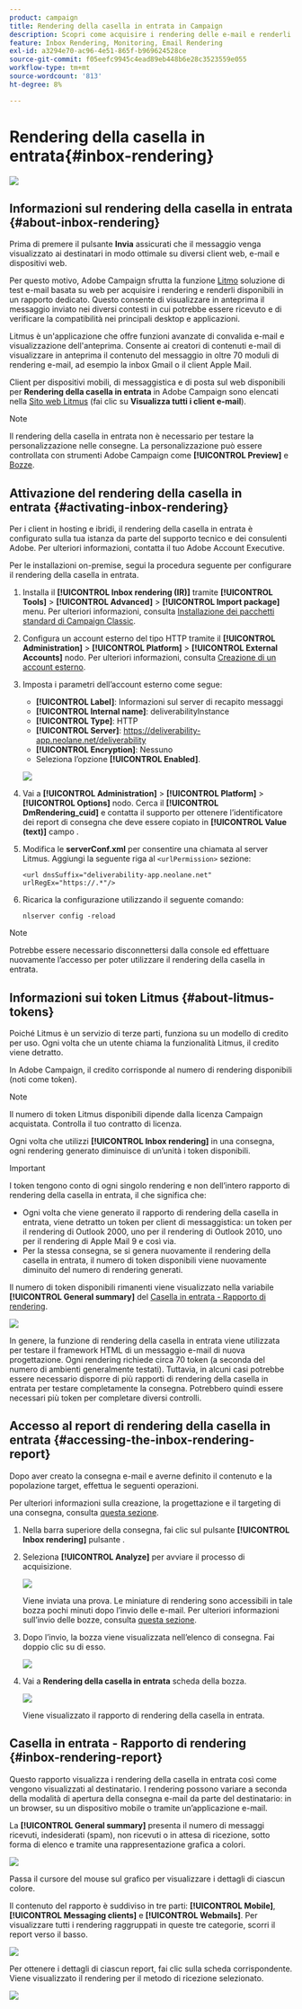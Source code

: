 ```yaml
---
product: campaign
title: Rendering della casella in entrata in Campaign
description: Scopri come acquisire i rendering delle e-mail e renderli disponibili in un rapporto dedicato
feature: Inbox Rendering, Monitoring, Email Rendering
exl-id: a3294e70-ac96-4e51-865f-b969624528ce
source-git-commit: f05eefc9945c4ead89eb448b6e28c3523559e055
workflow-type: tm+mt
source-wordcount: '813'
ht-degree: 8%

---
```


# Rendering della casella in entrata{#inbox-rendering}

![](../../assets/common.svg)

## Informazioni sul rendering della casella in entrata {#about-inbox-rendering}

Prima di premere il pulsante **Invia** assicurati che il messaggio venga visualizzato ai destinatari in modo ottimale su diversi client web, e-mail e dispositivi web.

Per questo motivo, Adobe Campaign sfrutta la funzione [Litmo](https://litmus.com/email-testing) soluzione di test e-mail basata su web per acquisire i rendering e renderli disponibili in un rapporto dedicato. Questo consente di visualizzare in anteprima il messaggio inviato nei diversi contesti in cui potrebbe essere ricevuto e di verificare la compatibilità nei principali desktop e applicazioni.

Litmus è un&#39;applicazione che offre funzioni avanzate di convalida e-mail e visualizzazione dell&#39;anteprima. Consente ai creatori di contenuti e-mail di visualizzare in anteprima il contenuto del messaggio in oltre 70 moduli di rendering e-mail, ad esempio la inbox Gmail o il client Apple Mail.

Client per dispositivi mobili, di messaggistica e di posta sul web disponibili per **Rendering della casella in entrata** in Adobe Campaign sono elencati nella [Sito web Litmus](https://litmus.com/email-testing) (fai clic su **Visualizza tutti i client e-mail**).

>[!NOTE]
>
>Il rendering della casella in entrata non è necessario per testare la personalizzazione nelle consegne. La personalizzazione può essere controllata con strumenti Adobe Campaign come **[!UICONTROL Preview]** e [Bozze](steps-validating-the-delivery.md#sending-a-proof).

## Attivazione del rendering della casella in entrata {#activating-inbox-rendering}

Per i client in hosting e ibridi, il rendering della casella in entrata è configurato sulla tua istanza da parte del supporto tecnico e dei consulenti Adobe. Per ulteriori informazioni, contatta il tuo Adobe Account Executive.

Per le installazioni on-premise, segui la procedura seguente per configurare il rendering della casella in entrata.

1. Installa il **[!UICONTROL Inbox rendering (IR)]** tramite **[!UICONTROL Tools]** > **[!UICONTROL Advanced]** > **[!UICONTROL Import package]** menu. Per ulteriori informazioni, consulta [Installazione dei pacchetti standard di Campaign Classic](../../installation/using/installing-campaign-standard-packages.md).
1. Configura un account esterno del tipo HTTP tramite il **[!UICONTROL Administration]** > **[!UICONTROL Platform]** > **[!UICONTROL External Accounts]** nodo. Per ulteriori informazioni, consulta [Creazione di un account esterno](../../installation/using/external-accounts.md#creating-an-external-account).
1. Imposta i parametri dell’account esterno come segue:
   * **[!UICONTROL Label]**: Informazioni sul server di recapito messaggi
   * **[!UICONTROL Internal name]**: deliverabilityInstance
   * **[!UICONTROL Type]**: HTTP
   * **[!UICONTROL Server]**: https://deliverability-app.neolane.net/deliverability
   * **[!UICONTROL Encryption]**: Nessuno
   * Seleziona l’opzione **[!UICONTROL Enabled]**.

   ![](assets/s_tn_inbox_rendering_external-account.png)

1. Vai a **[!UICONTROL Administration]** > **[!UICONTROL Platform]** > **[!UICONTROL Options]** nodo. Cerca il **[!UICONTROL DmRendering_cuid]** e contatta il supporto per ottenere l’identificatore dei report di consegna che deve essere copiato in **[!UICONTROL Value (text)]** campo .
1. Modifica le **serverConf.xml** per consentire una chiamata al server Litmus. Aggiungi la seguente riga al `<urlPermission>` sezione:

   ```
   <url dnsSuffix="deliverability-app.neolane.net" urlRegEx="https://.*"/>
   ```

1. Ricarica la configurazione utilizzando il seguente comando:

   ```
   nlserver config -reload
   ```

>[!NOTE]
>
>Potrebbe essere necessario disconnettersi dalla console ed effettuare nuovamente l’accesso per poter utilizzare il rendering della casella in entrata.

## Informazioni sui token Litmus {#about-litmus-tokens}

Poiché Litmus è un servizio di terze parti, funziona su un modello di credito per uso. Ogni volta che un utente chiama la funzionalità Litmus, il credito viene detratto.

In Adobe Campaign, il credito corrisponde al numero di rendering disponibili (noti come token).

>[!NOTE]
>
>Il numero di token Litmus disponibili dipende dalla licenza Campaign acquistata. Controlla il tuo contratto di licenza.

Ogni volta che utilizzi **[!UICONTROL Inbox rendering]** in una consegna, ogni rendering generato diminuisce di un’unità i token disponibili.

>[!IMPORTANT]
>
>I token tengono conto di ogni singolo rendering e non dell’intero rapporto di rendering della casella in entrata, il che significa che:
>
>* Ogni volta che viene generato il rapporto di rendering della casella in entrata, viene detratto un token per client di messaggistica: un token per il rendering di Outlook 2000, uno per il rendering di Outlook 2010, uno per il rendering di Apple Mail 9 e così via.
>* Per la stessa consegna, se si genera nuovamente il rendering della casella in entrata, il numero di token disponibili viene nuovamente diminuito del numero di rendering generati.
>


Il numero di token disponibili rimanenti viene visualizzato nella variabile **[!UICONTROL General summary]** del [Casella in entrata - Rapporto di rendering](#inbox-rendering-report).

![](assets/s_tn_inbox_rendering_tokens.png)

In genere, la funzione di rendering della casella in entrata viene utilizzata per testare il framework HTML di un messaggio e-mail di nuova progettazione. Ogni rendering richiede circa 70 token (a seconda del numero di ambienti generalmente testati). Tuttavia, in alcuni casi potrebbe essere necessario disporre di più rapporti di rendering della casella in entrata per testare completamente la consegna. Potrebbero quindi essere necessari più token per completare diversi controlli.

## Accesso al report di rendering della casella in entrata {#accessing-the-inbox-rendering-report}

Dopo aver creato la consegna e-mail e averne definito il contenuto e la popolazione target, effettua le seguenti operazioni.

Per ulteriori informazioni sulla creazione, la progettazione e il targeting di una consegna, consulta [questa sezione](about-email-channel.md).

1. Nella barra superiore della consegna, fai clic sul pulsante **[!UICONTROL Inbox rendering]** pulsante .
1. Seleziona **[!UICONTROL Analyze]** per avviare il processo di acquisizione.

   ![](assets/s_tn_inbox_rendering_button.png)

   Viene inviata una prova. Le miniature di rendering sono accessibili in tale bozza pochi minuti dopo l’invio delle e-mail. Per ulteriori informazioni sull’invio delle bozze, consulta [questa sezione](steps-validating-the-delivery.md#sending-a-proof).

1. Dopo l’invio, la bozza viene visualizzata nell’elenco di consegna. Fai doppio clic su di esso.

   ![](assets/s_tn_inbox_rendering_delivery_list.png)

1. Vai a **Rendering della casella in entrata** scheda della bozza.

   ![](assets/s_tn_inbox_rendering_tab.png)

   Viene visualizzato il rapporto di rendering della casella in entrata.

## Casella in entrata - Rapporto di rendering {#inbox-rendering-report}

Questo rapporto visualizza i rendering della casella in entrata così come vengono visualizzati al destinatario. I rendering possono variare a seconda della modalità di apertura della consegna e-mail da parte del destinatario: in un browser, su un dispositivo mobile o tramite un’applicazione e-mail.

La **[!UICONTROL General summary]** presenta il numero di messaggi ricevuti, indesiderati (spam), non ricevuti o in attesa di ricezione, sotto forma di elenco e tramite una rappresentazione grafica a colori.

![](assets/s_tn_inbox_rendering_summary.png)

Passa il cursore del mouse sul grafico per visualizzare i dettagli di ciascun colore.

Il contenuto del rapporto è suddiviso in tre parti: **[!UICONTROL Mobile]**, **[!UICONTROL Messaging clients]** e **[!UICONTROL Webmails]**. Per visualizzare tutti i rendering raggruppati in queste tre categorie, scorri il report verso il basso.

![](assets/s_tn_inbox_rendering_report.png)

Per ottenere i dettagli di ciascun report, fai clic sulla scheda corrispondente. Viene visualizzato il rendering per il metodo di ricezione selezionato.

![](assets/s_tn_inbox_rendering_example.png)
